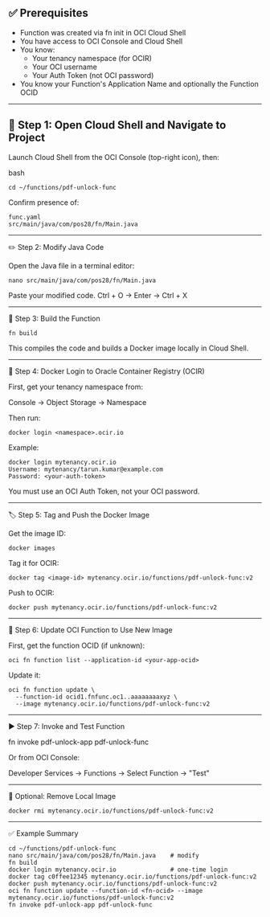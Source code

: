 
## ✅ Prerequisites

- Function was created via fn init in OCI Cloud Shell
- You have access to OCI Console and Cloud Shell
- You know:
  - Your tenancy namespace (for OCIR)
  - Your OCI username
  - Your Auth Token (not OCI password)
- You know your Function's Application Name and optionally the Function OCID

---

## 🧭 Step 1: Open Cloud Shell and Navigate to Project

Launch Cloud Shell from the OCI Console (top-right icon), then:

bash
````
cd ~/functions/pdf-unlock-func
````
Confirm presence of:
```
func.yaml
src/main/java/com/pos28/fn/Main.java
```

---

✏️ Step 2: Modify Java Code

Open the Java file in a terminal editor:
```
nano src/main/java/com/pos28/fn/Main.java
```
Paste your modified code. 
Ctrl + O → Enter → Ctrl + X



---

🧱 Step 3: Build the Function
```
fn build
```
This compiles the code and builds a Docker image locally in Cloud Shell.


---

🔐 Step 4: Docker Login to Oracle Container Registry (OCIR)

First, get your tenancy namespace from:

Console → Object Storage → Namespace


Then run:
```
docker login <namespace>.ocir.io
```
Example:
```
docker login mytenancy.ocir.io
Username: mytenancy/tarun.kumar@example.com
Password: <your-auth-token>
```
You must use an OCI Auth Token, not your OCI password.


---

🏷️ Step 5: Tag and Push the Docker Image

Get the image ID:
```
docker images
```
Tag it for OCIR:
```
docker tag <image-id> mytenancy.ocir.io/functions/pdf-unlock-func:v2
```
Push to OCIR:
```
docker push mytenancy.ocir.io/functions/pdf-unlock-func:v2
```

---

🔁 Step 6: Update OCI Function to Use New Image

First, get the function OCID (if unknown):
```
oci fn function list --application-id <your-app-ocid>
```
Update it:
```
oci fn function update \
  --function-id ocid1.fnfunc.oc1..aaaaaaaaxyz \
  --image mytenancy.ocir.io/functions/pdf-unlock-func:v2
```

---

▶️ Step 7: Invoke and Test Function

fn invoke pdf-unlock-app pdf-unlock-func

Or from OCI Console:

Developer Services → Functions → Select Function → "Test"



---

🧹 Optional: Remove Local Image
```
docker rmi mytenancy.ocir.io/functions/pdf-unlock-func:v2
```

---

✅ Example Summary
```
cd ~/functions/pdf-unlock-func
nano src/main/java/com/pos28/fn/Main.java    # modify
fn build
docker login mytenancy.ocir.io               # one-time login
docker tag c0ffee12345 mytenancy.ocir.io/functions/pdf-unlock-func:v2
docker push mytenancy.ocir.io/functions/pdf-unlock-func:v2
oci fn function update --function-id <fn-ocid> --image mytenancy.ocir.io/functions/pdf-unlock-func:v2
fn invoke pdf-unlock-app pdf-unlock-func
```
